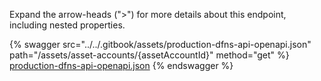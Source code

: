 Expand the arrow-heads (">") for more details about this endpoint, including nested properties.  

 {% swagger src="../../.gitbook/assets/production-dfns-api-openapi.json" path="/assets/asset-accounts/{assetAccountId}" method="get" %}
[production-dfns-api-openapi.json](../../.gitbook/assets/production-dfns-api-openapi.json)
{% endswagger %}
